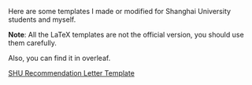Here are some templates I made or modified for Shanghai University students and myself.

**Note**: All the LaTeX templates are not the official version, you should use them carefully.

Also, you can find it in overleaf.

[SHU Recommendation Letter Template](https://www.overleaf.com/latex/templates/shu-recommendation-letter-template/ttwbvjzxdsks)